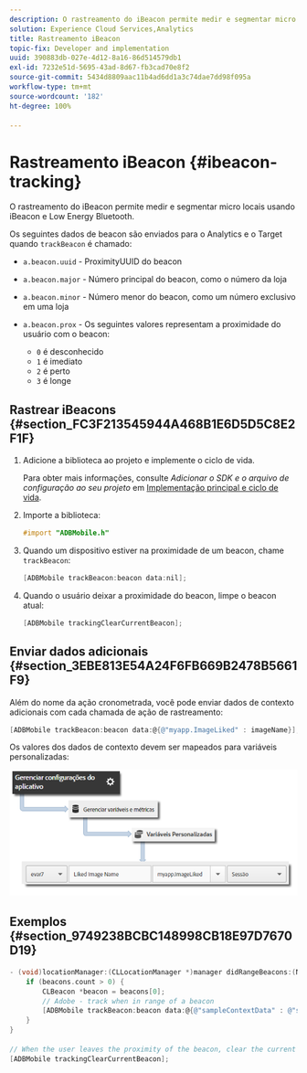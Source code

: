 ```yaml
---
description: O rastreamento do iBeacon permite medir e segmentar micro locais usando iBeacon e Low Energy Bluetooth.
solution: Experience Cloud Services,Analytics
title: Rastreamento iBeacon
topic-fix: Developer and implementation
uuid: 390883db-027e-4d12-8a16-86d514579db1
exl-id: 7232e51d-5695-43ad-8d67-fb3cad70e8f2
source-git-commit: 5434d8809aac11b4ad6dd1a3c74dae7dd98f095a
workflow-type: tm+mt
source-wordcount: '182'
ht-degree: 100%

---
```


# Rastreamento iBeacon {#ibeacon-tracking}

O rastreamento do iBeacon permite medir e segmentar micro locais usando iBeacon e Low Energy Bluetooth.

Os seguintes dados de beacon são enviados para o Analytics e o Target quando `trackBeacon` é chamado:

* `a.beacon.uuid` - ProximityUUID do beacon
* `a.beacon.major` - Número principal do beacon, como o número da loja
* `a.beacon.minor` - Número menor do beacon, como um número exclusivo em uma loja
* `a.beacon.prox` - Os seguintes valores representam a proximidade do usuário com o beacon:

   * `0` é desconhecido
   * `1` é imediato
   * `2` é perto
   * `3` é longe

## Rastrear iBeacons {#section_FC3F213545944A468B1E6D5D5C8E2F1F}

1. Adicione a biblioteca ao projeto e implemente o ciclo de vida.

   Para obter mais informações, consulte *Adicionar o SDK e o arquivo de configuração ao seu projeto* em [Implementação principal e ciclo de vida](/help/ios/getting-started/dev-qs.md).
1. Importe a biblioteca:

   ```objective-c
   #import "ADBMobile.h"
   ```

1. Quando um dispositivo estiver na proximidade de um beacon, chame `trackBeacon`:

   ```objective-c
   [ADBMobile trackBeacon:beacon data:nil];
   ```

1. Quando o usuário deixar a proximidade do beacon, limpe o beacon atual:

   ```objective-c
   [ADBMobile trackingClearCurrentBeacon];
   ```

## Enviar dados adicionais {#section_3EBE813E54A24F6FB669B2478B5661F9}

Além do nome da ação cronometrada, você pode enviar dados de contexto adicionais com cada chamada de ação de rastreamento:

```objective-c
[ADBMobile trackBeacon:beacon data:@{@"myapp.ImageLiked" : imageName}];
```

Os valores dos dados de contexto devem ser mapeados para variáveis personalizadas:

![](assets/map-variable-context-ltv.png)

## Exemplos {#section_9749238BCBC148998CB18E97D7670D19}

```objective-c
- (void)locationManager:(CLLocationManager *)manager didRangeBeacons:(NSArray *)beacons inRegion:(CLBeaconRegion *)region { 
    if (beacons.count > 0) { 
        CLBeacon *beacon = beacons[0]; 
        // Adobe - track when in range of a beacon 
        [ADBMobile trackBeacon:beacon data:@{@"sampleContextData" : @"sampleContextDataVal"}]; 
    } 
} 
 
// When the user leaves the proximity of the beacon, clear the current beacon 
[ADBMobile trackingClearCurrentBeacon];
```
